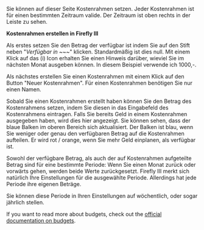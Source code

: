 Sie können auf dieser Seite Kostenrahmen setzen. Jeder Kostenrahmen ist für einen bestimmten Zeitraum valide. Der Zeitraum ist oben rechts in der Leiste zu sehen.

**Kostenrahmen erstellen in Firefly III**

Als erstes setzen Sie den Betrag der verfügbar ist indem Sie auf den Stift neben "*Verfügbar in ~~~*" klicken. Standardmäßig ist dies null. Mit einem Klick auf das (i) Icon erhalten Sie einen Hinweis darüber, wieviel Sie im nächsten Monat ausgeben können. In diesem Beispiel verwende ich 1000,-.

Als nächstes erstellen Sie einen Kostenrahmen mit einem Klick auf den Button "Neuer Kostenrahmen". Für einen Kostenrahmen benötigen Sie nur einen Namen.

Sobald Sie einen Kostenrahmen erstellt haben können Sie den Betrag des Kostenrahmens setzen, indem Sie diesen in das Eingabefeld des Kostenrahmens eintragen. Falls Sie bereits Geld in einem Kostenrahmen ausgegeben haben, wird dies hier angezeigt. Sie können sehen, dass der blaue Balken im oberen Bereich sich aktualisiert. Der Balken ist blau, wenn Sie weniger oder genau den verfügbaren Betrag auf die Kostenrahmen aufteilen. Er wird rot / orange, wenn Sie mehr Geld einplanen, als verfügbar ist.

Sowohl der verfügbare Betrag, als auch der auf Kostenrahmen aufgeteilte Betrag sind für eine bestimmte Periode: Wenn Sie einen Monat zurück oder vorwärts gehen, werden beide Werte zurückgesetzt. Firefly III merkt sich natürlich Ihre Einstellungen für die ausgewählte Periode. Allerdings hat jede Periode ihre eigenen Beträge.

Sie können diese Periode in Ihren Einstellungen auf wöchentlich, oder sogar jährlich stellen.

If you want to read more about budgets, check out the [official documentation on budgets](https://docs.firefly-iii.org/concepts/budgets).